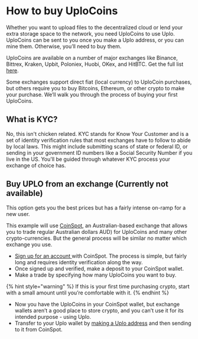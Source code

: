 # How to buy UploCoins

Whether you want to upload files to the decentralized cloud or lend your extra storage space to the network, you need UploCoins to use Uplo. UploCoins can be sent to you once you make a Uplo address, or you can mine them. Otherwise, you’ll need to buy them.

UploCoins are available on a number of major exchanges like Binance, Bittrex, Kraken, Upbit, Poloniex, Huobi, OKex, and HitBTC. Get the full list [here](https://airtable.com/shrq4MSLNxinvnaR7).

Some exchanges support direct fiat \(local currency\) to UploCoin purchases, but others require you to buy Bitcoins, Ethereum, or other crypto to make your purchase. We’ll walk you through the process of buying your first UploCoins.

## What is KYC?

No, this isn't chicken related. KYC stands for Know Your Customer and is a set of identity verification rules that most exchanges have to follow to abide by local laws. This might include submitting scans of state or federal ID, or sending in your government ID numbers like a Social Security Number if you live in the US. You'll be guided through whatever KYC process your exchange of choice has.

## Buy UPLO from an exchange \(Currently not available\)

This option gets you the best prices but has a fairly intense on-ramp for a new user.

This example will use [CoinSpot](https://www.coinspot.com.au/join/REFAZXMZJ), an Australian-based exchange that allows you to trade regular Australian dollars AUD\) for UploCoins and many other crypto-currencies. But the general process will be similar no matter which exchange you use.

* [Sign up for an account ](https://www.coinspot.com.au/join/REFAZXMZJ)with CoinSpot. The process is simple, but fairly long and requires identity verification along the way.
* Once signed up and verified, make a deposit to your CoinSpot wallet.
* Make a trade by specifying how many UploCoins you want to buy.

{% hint style="warning" %}
If this is your first time purchasing crypto, start with a small amount until you’re comfortable with it.
{% endhint %}

* Now you have the UploCoins in your CoinSpot wallet, but exchange wallets aren’t a good place to store crypto, and you can’t use it for its intended purpose - using Uplo.
* Transfer to your Uplo wallet by [making a Uplo address](how-to-buy-uplocoins.md) and then sending to it from CoinSpot.

